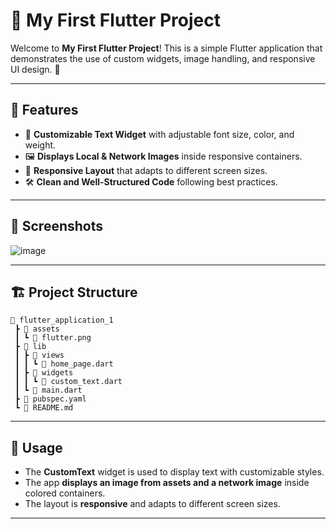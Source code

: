 # 📱 My First Flutter Project

Welcome to **My First Flutter Project**! This is a simple Flutter application that demonstrates the use of custom widgets, image handling, and responsive UI design. 🚀

---

## 📌 Features
- 🎨 **Customizable Text Widget** with adjustable font size, color, and weight.
- 🖼️ **Displays Local & Network Images** inside responsive containers.
- 📱 **Responsive Layout** that adapts to different screen sizes.
- 🛠️ **Clean and Well-Structured Code** following best practices.

---

## 📸 Screenshots
![image](https://github.com/user-attachments/assets/7c1fe791-f122-4bf2-b376-b2191ea186af)

---

## 🏗️ Project Structure
```
📂 flutter_application_1
 ┣ 📂 assets
 ┃ ┗ 📄 flutter.png
 ┣ 📂 lib
 ┃ ┣ 📂 views
 ┃ ┃ ┗ 📄 home_page.dart
 ┃ ┣ 📂 widgets
 ┃ ┃ ┗ 📄 custom_text.dart
 ┃ ┗ 📄 main.dart
 ┣ 📄 pubspec.yaml
 ┗ 📄 README.md
```

---
## 📝 Usage
- The **CustomText** widget is used to display text with customizable styles.
- The app **displays an image from assets and a network image** inside colored containers.
- The layout is **responsive** and adapts to different screen sizes.

---

